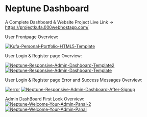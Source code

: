 # Neptune Dashboard 
 A Complete Dashboard & Website Project
 Live Link -> https://projectkufa.000webhostapp.com/
 
 User Frontpage Overview:
 
 <a href="https://ibb.co/nnv3B66"><img src="https://i.ibb.co/Sd8Qc55/Kufa-Personal-Portfolio-HTML5-Template.png" alt="Kufa-Personal-Portfolio-HTML5-Template" border="0"></a>

 User Login & Register page Overview:
 
 <a href="https://ibb.co/Swm058R"><img src="https://i.ibb.co/s91QbGy/Neptune-Responsive-Admin-Dashboard-Template2.png" alt="Neptune-Responsive-Admin-Dashboard-Template2" border="0"></a>
<a href="https://ibb.co/gtWttqx"><img src="https://i.ibb.co/7rprrMq/Neptune-Responsive-Admin-Dashboard-Template.png" alt="Neptune-Responsive-Admin-Dashboard-Template" border="0"></a>

 User Login & Register page Error and Success Messages Overview:
 
 <a href="https://ibb.co/KzVXFHr"><img src="https://i.ibb.co/x8zDJQ7/error.png" alt="error" border="0"></a>
<a href="https://ibb.co/phDd3Bb"><img src="https://i.ibb.co/8Y39jLN/Neptune-Responsive-Admin-Dashboard-After-Signup.png" alt="Neptune-Responsive-Admin-Dashboard-After-Signup" border="0"></a>

 Admin DashBoard First Look Overview:
 <a href="https://ibb.co/k9Vb3Hj"><img src="https://i.ibb.co/1dYysv1/Neptune-Welcome-Your-Admin-Panal-2.png" alt="Neptune-Welcome-Your-Admin-Panal-2" border="0"></a>
<a href="https://ibb.co/XbxSwx6"><img src="https://i.ibb.co/VtY2KYb/Neptune-Welcome-Your-Admin-Panal.png" alt="Neptune-Welcome-Your-Admin-Panal" border="0"></a>
